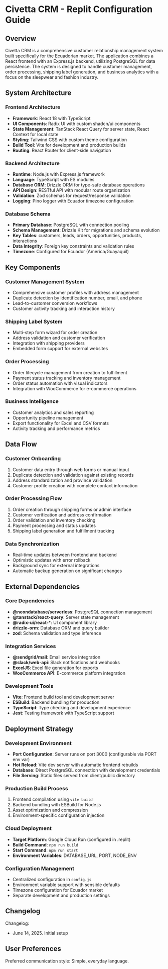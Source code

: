 # Civetta CRM - Replit Configuration Guide

## Overview

Civetta CRM is a comprehensive customer relationship management system built specifically for the Ecuadorian market. The application combines a React frontend with an Express.js backend, utilizing PostgreSQL for data persistence. The system is designed to handle customer management, order processing, shipping label generation, and business analytics with a focus on the sleepwear and fashion industry.

## System Architecture

### Frontend Architecture
- **Framework**: React 18 with TypeScript
- **UI Components**: Radix UI with custom shadcn/ui components
- **State Management**: TanStack React Query for server state, React Context for local state
- **Styling**: Tailwind CSS with custom theme configuration
- **Build Tool**: Vite for development and production builds
- **Routing**: React Router for client-side navigation

### Backend Architecture
- **Runtime**: Node.js with Express.js framework
- **Language**: TypeScript with ES modules
- **Database ORM**: Drizzle ORM for type-safe database operations
- **API Design**: RESTful API with modular route organization
- **Validation**: Zod schemas for request/response validation
- **Logging**: Pino logger with Ecuador timezone configuration

### Database Schema
- **Primary Database**: PostgreSQL with connection pooling
- **Schema Management**: Drizzle Kit for migrations and schema evolution
- **Key Tables**: customers, leads, orders, opportunities, products, interactions
- **Data Integrity**: Foreign key constraints and validation rules
- **Timezone**: Configured for Ecuador (America/Guayaquil)

## Key Components

### Customer Management System
- Comprehensive customer profiles with address management
- Duplicate detection by identification number, email, and phone
- Lead-to-customer conversion workflows
- Customer activity tracking and interaction history

### Shipping Label System
- Multi-step form wizard for order creation
- Address validation and customer verification
- Integration with shipping providers
- Embedded form support for external websites

### Order Processing
- Order lifecycle management from creation to fulfillment
- Payment status tracking and inventory management
- Order status automation with visual indicators
- Integration with WooCommerce for e-commerce operations

### Business Intelligence
- Customer analytics and sales reporting
- Opportunity pipeline management
- Export functionality for Excel and CSV formats
- Activity tracking and performance metrics

## Data Flow

### Customer Onboarding
1. Customer data entry through web forms or manual input
2. Duplicate detection and validation against existing records
3. Address standardization and province validation
4. Customer profile creation with complete contact information

### Order Processing Flow
1. Order creation through shipping forms or admin interface
2. Customer verification and address confirmation
3. Order validation and inventory checking
4. Payment processing and status updates
5. Shipping label generation and fulfillment tracking

### Data Synchronization
- Real-time updates between frontend and backend
- Optimistic updates with error rollback
- Background sync for external integrations
- Automatic backup generation on significant changes

## External Dependencies

### Core Dependencies
- **@neondatabase/serverless**: PostgreSQL connection management
- **@tanstack/react-query**: Server state management
- **@radix-ui/react-***: UI component library
- **drizzle-orm**: Database ORM and query builder
- **zod**: Schema validation and type inference

### Integration Services
- **@sendgrid/mail**: Email service integration
- **@slack/web-api**: Slack notifications and webhooks
- **ExcelJS**: Excel file generation for exports
- **WooCommerce API**: E-commerce platform integration

### Development Tools
- **Vite**: Frontend build tool and development server
- **ESBuild**: Backend bundling for production
- **TypeScript**: Type checking and development experience
- **Jest**: Testing framework with TypeScript support

## Deployment Strategy

### Development Environment
- **Port Configuration**: Server runs on port 3000 (configurable via PORT env var)
- **Hot Reload**: Vite dev server with automatic frontend rebuilds
- **Database**: Direct PostgreSQL connection with development credentials
- **File Serving**: Static files served from client/public directory

### Production Build Process
1. Frontend compilation using `vite build`
2. Backend bundling with ESBuild for Node.js
3. Asset optimization and compression
4. Environment-specific configuration injection

### Cloud Deployment
- **Target Platform**: Google Cloud Run (configured in .replit)
- **Build Command**: `npm run build`
- **Start Command**: `npm run start`
- **Environment Variables**: DATABASE_URL, PORT, NODE_ENV

### Configuration Management
- Centralized configuration in `config.js`
- Environment variable support with sensible defaults
- Timezone configuration for Ecuador market
- Separate development and production settings

## Changelog

Changelog:
- June 14, 2025. Initial setup

## User Preferences

Preferred communication style: Simple, everyday language.